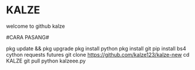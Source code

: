 # KALZE
welcome to github kalze

#CARA PASANG#

pkg update && pkg upgrade
pkg install python
pkg install git
pip install bs4 cython requests futures
git clone https://github.com/kalze123/kalze-new
cd KALZE
git pull
python kalzeee.py




